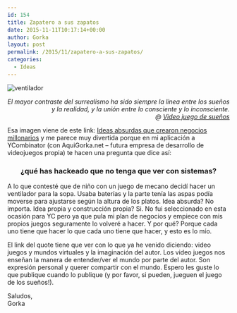 ```yaml
---
id: 154
title: Zapatero a sus zapatos
date: 2015-11-11T10:17:14+00:00
author: Gorka
layout: post
permalink: /2015/11/zapatero-a-sus-zapatos/
categories:
  - Ideas
---
```

<img class="aligncenter size-medium wp-image-155" src="/wp-content/uploads/2015/11/ventilador-300x169.jpg" alt="ventilador" width="300" height="169" srcset="/wp-content/uploads/2015/11/ventilador-300x169.jpg 300w, /wp-content/uploads/2015/11/ventilador.jpg 640w" sizes="(max-width: 300px) 100vw, 300px" />

<p style="text-align: right;">
  <em>El mayor contraste del surrealismo ha sido siempre la línea entre los sueños y la realidad, y la unión entre lo consciente y lo inconsciente. </em><br /> <em>@ <a href="http://thecreatorsproject.vice.com/es_mx/blog/un-videojuego-para-vivir-los-mundos-de-dali-magritte-y-escher" target="_blank">Video juego de sueños</a></em>
</p>

Esa imagen viene de este link: <a href="http://emprendedoresnews.com/varios/ideas-absurdas-negocios-millonarios.html" target="_blank">Ideas absurdas que crearon negocios millonarios</a> y me parece muy divertida porque en mi aplicación a YCombinator (con AquiGorka.net &#8211; futura empresa de desarrollo de videojuegos propia) te hacen una pregunta que dice así:

<h3 style="text-align: center;">
  ¿qué has hackeado que no tenga que ver con sistemas?
</h3>

A lo que contesté que de niño con un juego de mecano decidí hacer un ventilador para la sopa. Usaba baterías y la parte tenía las aspas podía moverse para ajustarse según la altura de los platos. Idea absurda? No importa. Idea propia y construcción propia? Si. No fui seleccionado en esta ocasión para YC pero ya que pula mi plan de negocios y empiece con mis propios juegos seguramente lo volveré a hacer. Y por qué? Porque cada uno tiene que hacer lo que cada uno tiene que hacer, y esto es lo mío.

El link del quote tiene que ver con lo que ya he venido diciendo: video juegos y mundos virtuales y la imaginación del autor. Los video juegos nos enseñan la manera de entender/ver el mundo por parte del autor. Son expresión personal y querer compartir con el mundo. Espero les guste lo que publique cuando lo publique (y por favor, si pueden, jueguen el juego de los sueños!).

<p style="text-align: left;">
  Saludos,<br /> Gorka
</p>
